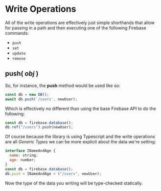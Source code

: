 # Write Operations

All of the write operations are effectively just simple shorthands that allow for passing in a path and then executing one of the following Firebase commands:

* `push`
* `set`
* `update`
* `remove`

## push( _obj_ )

So, for instance, the **push** method would be used like so:

```js
const db = new DB();
await db.push('/users', newUser);
```

Which is effectively no different than using the base Firebase API to do the following:

```js
const db = firebase.database();
db.ref("/users").push(newUser);
```

Of course because the library is using Typescript and the write operations are all _Generic Types_ we can be more explicit about the data we're setting:

```js
interface INameAndAge {
  name: string;
  age: number;
}
const db = firebase.database();
db.push < INameAndAge > ("/users", newUser);
```

Now the type of the data you writing will be type-checked statically.
